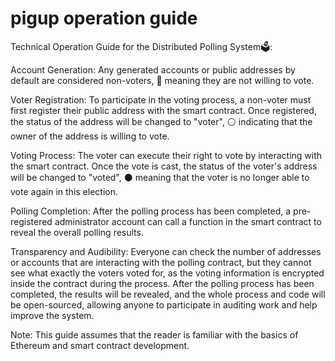 # pigup  operation guide

Technical Operation Guide for the Distributed Polling System🗳:

Account Generation: Any generated accounts or public addresses by default are considered non-voters, 🔴 meaning they are not willing to vote.

Voter Registration: To participate in the voting process, a non-voter must first register their public address with the smart contract. Once registered, the status of the address will be changed to "voter", ⚪️ indicating that the owner of the address is willing to vote.

Voting Process: The voter can execute their right to vote by interacting with the smart contract. Once the vote is cast, the status of the voter's address will be changed to "voted", ⚫️ meaning that the voter is no longer able to vote again in this election.

Polling Completion: After the polling process has been completed, a pre-registered administrator account can call a function in the smart contract to reveal the overall polling results.

Transparency and Audibility: Everyone can check the number of addresses or accounts that are interacting with the polling contract, but they cannot see what exactly the voters voted for, as the voting information is encrypted inside the contract during the process. After the polling process has been completed, the results will be revealed, and the whole process and code will be open-sourced, allowing anyone to participate in auditing work and help improve the system.

Note: This guide assumes that the reader is familiar with the basics of Ethereum and smart contract development.
